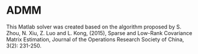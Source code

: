 # ADMM
This Matlab solver was created based on the algorithm proposed by S. Zhou, N. Xiu, Z. Luo and L. Kong, (2015),  Sparse and Low-Rank Covariance Matrix Estimation,  Journal of the Operations Research Society of China, 3(2): 231-250.
